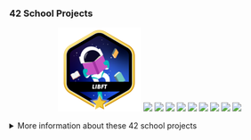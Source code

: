 ### 42 School Projects
<div align="center">

<a href="https://github.com/h-beeen/42cursus/tree/master/libft"><img src="https://github.com/h-beeen/42cursus/blob/master/srcs/libftm.png"></a>
<a href="https://github.com/h-beeen/42cursus/tree/master/get_next_line"><img src="https://github.com/h-beeen/42cursus/tree/master/srcs/get_next_linee.png"></a>
<a href="https://github.com/h-beeen/42cursus/tree/master/ft_printf"><img src="https://github.com/h-beeen/42cursus/tree/master/srcs/ft_printfe.png"></a>
<a href="https://github.com/h-beeen/42cursus/tree/master/Born2beroot"><img src="https://github.com/h-beeen/42cursus/tree/master/srcs/born2beroote.png"></a>
<a href="https://github.com/h-beeen/42cursus/tree/master/fract-ol"><img src="https://github.com/h-beeen/42cursus/tree/master/srcs/fract-ole.png"></a>
<a href="https://github.com/h-beeen/42cursus/tree/master/pipex"><img src="https://github.com/h-beeen/42cursus/tree/master/srcs/pipexe.png"></a>
<a href="https://github.com/h-beeen/42cursus/tree/master/push_swap"><img src="https://github.com/h-beeen/42cursus/tree/master/srcs/push_swape.png"></a>
<a href="https://github.com/h-beeen/42cursus/tree/master/philosophers"><img src="https://github.com/h-beeen/42cursus/tree/master/srcs/philosopherse.png"></a>
<a href="https://github.com/h-beeen/42cursus/tree/master/minishell"><img src="https://github.com/h-beeen/42cursus/tree/master/srcs/minishelle.png"></a>
<a href="https://github.com/h-beeen/42cursus/tree/master/net_practice"><img src="https://github.com/h-beeen/42cursus/tree/master/srcs/netpracticee.png"></a>

</div>
<details>
<summary>More information about these 42 school projects</summary>

| Project                                                  |  Language  | Grade| Description                                                           |
|----------------------------------------------------------|------------|------|-----------------------------------------------------------------------|
| [libft](https://github.com/h-beeen/42cursus/tree/master/libft)               | C          | 125% | Create a library of basic functions.                                  |
| [GNL](https://github.com/h-beeen/42cursus/tree/master/get_next_line)         | C          | 125% | Read a single line from a file descriptor, can be used in a loop.     |
| [ft_printf](https://github.com/h-beeen/42cursus/tree/master/ft_printf)       | C          | 125% | Recode the standard C library function, printf.                       |
| [born2beroot](https://github.com/h-beeen/42cursus/tree/master/Born2beroot)   | Shell, CLI | 125% | Create a virtual machine to host a Debian server.                     |
| [pipex](https://github.com/h-beeen/42cursus/tree/master/pipex)               | C          | 118% | Recreate the shell pipe behavior.                                     |
| [fract'ol](https://github.com/h-beeen/42cursus/tree/master/fract-ol)         | C          | 125% | Create a graphical program to generate fractals.                      |
| [push_swap](https://github.com/h-beeen/42cursus/tree/master/push_swap)       | C          | 100% | Sort a list of random integers in the least amount of moves possible. |
| [philosophers](https://github.com/h-beeen/42cursus/tree/master/philosophers) | C          | 125% | Solve the dining philosophers problem with semaphores.                |
| [minishell](https://github.com/h-beeen/42cursus/tree/master/minishell)       | C          |  99% | Create a minitature shell program. Team project.                      |
| [net_practice](https://github.com/h-beeen/42cursus/tree/master/net_practice) | N/A        | 100% | Solve IP addressing and network issues in a training interface.       |
| [Cpp Modules](https://github.com/h-beeen/42cursus/tree/master/Cpp_Modules)   | C++        | WIP  | Create a series of small C++ programs.                                |

</details>